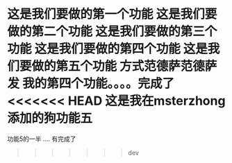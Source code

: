 这是我们要做的第一个功能
这是我们要做的第二个功能
这是我们要做的第三个功能
这是我们要做的第四个功能
这是我们要做的第五个功能
方式范德萨范德萨发
我的第四个功能。。。。完成了
<<<<<<< HEAD
这是我在msterzhong 添加的狗功能五
=======
功能5的一半 .... 有完成了
>>>>>>> dev
